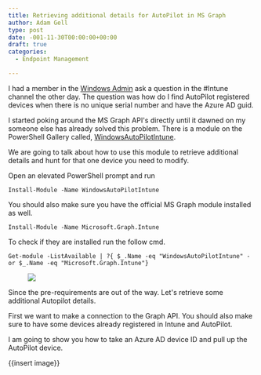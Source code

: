 ```yaml
---
title: Retrieving additional details for AutoPilot in MS Graph
author: Adam Gell
type: post
date: -001-11-30T00:00:00+00:00
draft: true
categories:
  - Endpoint Management

---
```

 

I had a member in the [Windows Admin](http://discord.gg/winadmins) ask a question in the #Intune channel the other day. The question was how do I find AutoPilot registered devices when there is no unique serial number and have the Azure AD guid. 

I started poking around the MS Graph API's directly until it dawned on my someone else has already solved this problem. There is a module on the PowerShell Gallery called, [WindowsAutoPilotIntune][2].

We are going to talk about how to use this module to retrieve additional details and hunt for that one device you need to modify. 

Open an elevated PowerShell prompt and run

`Install-Module -Name WindowsAutoPilotIntune`

You should also make sure you have the official MS Graph module installed as well. 

`Install-Module -Name Microsoft.Graph.Intune`

To check if they are installed run the follow cmd. 

`Get-module -ListAvailable | ?{ $_.Name -eq "WindowsAutoPilotIntune" -or $_.Name -eq "Microsoft.Graph.Intune"}`<figure class="wp-block-image size-large">

![](image-1024x157.png) </figure> 

Since the pre-requirements are out of the way. Let's retrieve some additional Autopilot details.  


First we want to make a connection to the Graph API. You should also make sure to have some devices already registered in Intune and AutoPilot. 

I am going to show you how to take an Azure AD device ID and pull up the AutoPilot device.

{{insert image}}

 
 [2]: https://www.powershellgallery.com/packages/WindowsAutoPilotIntune/5.0
